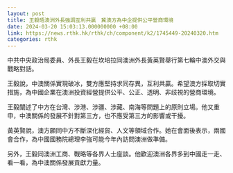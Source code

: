 ```yaml
---
layout: post
title: 王毅晤澳洲外長強調互利共贏　冀澳方為中企提供公平營商環境
date: 2024-03-20 15:03:13.000000000 +08:00
link: https://news.rthk.hk/rthk/ch/component/k2/1745449-20240320.htm
categories: rthk
---
```


中共中央政治局委員、外長王毅在坎培拉同澳洲外長黃英賢舉行第七輪中澳外交與戰略對話。

王毅說，中澳關係實現破冰，雙方應堅持求同存異，互利共贏。希望澳方採取切實措施，為中國企業在澳洲投資經營提供公平、公正、透明、非歧視的營商環境。

王毅闡述了中方在台灣、涉港、涉疆、涉藏、南海等問題上的原則立場。他又重申，中澳關係的發展不針對第三方，也不應受第三方的影響或干擾。

黃英賢說，澳方願同中方不斷深化經貿、人文等領域合作。她在會面後表示，兩國會合作，為中國國務院總理李強可能今年內訪問澳洲做準備。

另外，王毅同澳洲工商、戰略等各界人士座談。他歡迎澳洲各界多到中國走一走、看一看，為中澳關係發展貢獻力量。
